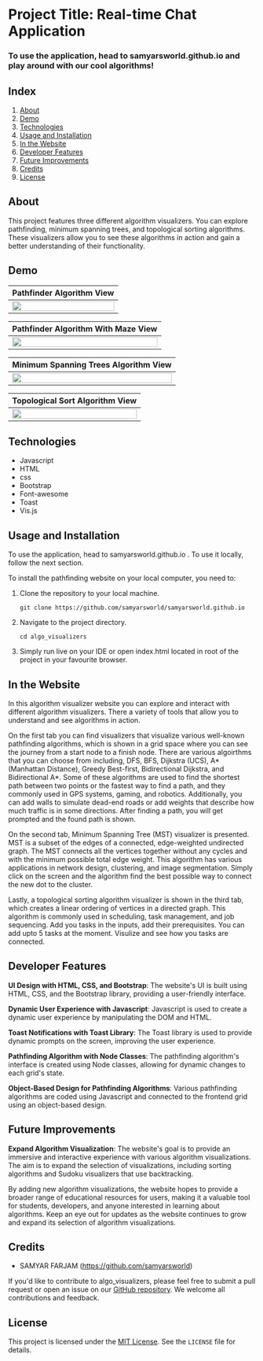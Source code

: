 # Project Title: Real-time Chat Application

### To use the application, head to samyarsworld.github.io and play around with our cool algorithms!


## Index
1. [About](#about)
2. [Demo](#demo)
3. [Technologies](#tech)
4. [Usage and Installation](#installation)
5. [In the Website](#usage)
6. [Developer Features](#dev)
7. [Future Improvements](#future)
8. [Credits](#credits) 
9. [License](#license)
 

<a name="about"></a>
## About
This project features three different algorithm visualizers. You can explore pathfinding, minimum spanning trees, and topological sorting algorithms. These visualizers allow you to see these algorithms in action and gain a better understanding of their functionality.


<a name="demo"></a>
## Demo

| Pathfinder Algorithm View  |
|:----------------------|
|<img src="https://drive.google.com/uc?export=view&id=1XZNd67sRb4dImM7JX-MbB204fM-9a9MA" width="100%" height="100%"/> |

| Pathfinder Algorithm With Maze View  |
|:----------------------|
|<img src="https://drive.google.com/uc?export=view&id=1VYOlgPsyS6kzt2LbhmIRVt_KAROtvQMx" width="100%" height="100%"/> |

| Minimum Spanning Trees Algorithm View |
|:----------------------|
<img src="https://drive.google.com/uc?export=view&id=1jjK6AiyUp0kaskmtLOJqyyJ6FloGxBtj" width="100%" height="100%"/> |

| Topological Sort Algorithm View |
|:----------------------|
<img src="https://drive.google.com/uc?export=view&id=1OseG-5FP1bXipds042iEfaHkGPmyulb9" width="100%" height="100%"/> |



<a name="tech"></a>
## Technologies
- Javascript
- HTML
- css
- Bootstrap
- Font-awesome
- Toast
- Vis.js


<a name="installation"></a>
## Usage and Installation
To use the application, head to samyarsworld.github.io . To use it locally, follow the next section.

To install the pathfinding website on your local computer, you need to:

1. Clone the repository to your local machine.

   ```
   git clone https://github.com/samyarsworld/samyarsworld.github.io
   ```

2. Navigate to the project directory.

   ```
   cd algo_visualizers
   ```

3. Simply run live on your IDE or open index.html located in root of the project in your favourite browser.



<a name="usage"></a>
## In the Website
In this algorithm visualizer website you can explore and interact with different algorithm visualizers. There a variety of tools that allow you to understand and see algorithms in action.

On the first tab you can find visualizers that visualize various well-known pathfinding algorithms, which is shown in a grid space where you can see the journey from a start node to a finish node. There are various algoirthms that you can choose from including, DFS, BFS, Dijkstra (UCS), A* (Manhattan Distance), Greedy Best-first, Bidirectional Dijkstra, and Bidirectional A*. Some of these algorithms are used to find the shortest path between two points or the fastest way to find a path, and they commonly used in GPS systems, gaming, and robotics. Additionally, you can add walls to simulate dead-end roads or add weights that describe how much traffic is in some directions. After finding a path, you will get prompted and the found path is shown.

On the second tab, Minimum Spanning Tree (MST) visualizer is presented. MST is a subset of the edges of a connected, edge-weighted undirected graph. The MST connects all the vertices together without any cycles and with the minimum possible total edge weight. This algorithm has various applications in network design, clustering, and image segmentation. Simply click on the screen and the algorithm find the best possible way to connect the new dot to the cluster.

Lastly, a topological sorting algorithm visualizer is shown in the third tab, which creates a linear ordering of vertices in a directed graph. This algorithm is commonly used in scheduling, task management, and job sequencing. Add you tasks in the inputs, add their prerequisites. You can add upto 5 tasks at the moment. Visulize and see how you tasks are connected.


<a name="dev"></a>
## Developer Features

**UI Design with HTML, CSS, and Bootstrap**: The website's UI is built using HTML, CSS, and the Bootstrap library, providing a user-friendly interface.

**Dynamic User Experience with Javascript**: Javascript is used to create a dynamic user experience by manipulating the DOM and HTML.

**Toast Notifications with Toast Library**: The Toast library is used to provide dynamic prompts on the screen, improving the user experience.

**Pathfinding Algorithm with Node Classes**: The pathfinding algorithm's interface is created using Node classes, allowing for dynamic changes to each grid's state.

**Object-Based Design for Pathfinding Algorithms**: Various pathfinding algorithms are coded using Javascript and connected to the frontend grid using an object-based design.


<a name="future"></a>
## Future Improvements

**Expand Algorithm Visualization**: The website's goal is to provide an immersive and interactive experience with various algorithm visualizations. The aim is to expand the selection of visualizations, including sorting algorithms and Sudoku visualizers that use backtracking. 

By adding new algorithm visualizations, the website hopes to provide a broader range of educational resources for users, making it a valuable tool for students, developers, and anyone interested in learning about algorithms. Keep an eye out for updates as the website continues to grow and expand its selection of algorithm visualizations.

## Credits

- SAMYAR FARJAM (https://github.com/samyarsworld)

If you'd like to contribute to algo_visualizers, please feel free to submit a pull request or open an issue on our [GitHub repository](https://github.com/samyarsworld/samyarsworld.github.io). We welcome all contributions and feedback.

## License

This project is licensed under the [MIT License](https://opensource.org/licenses/MIT). See the `LICENSE` file for details.
